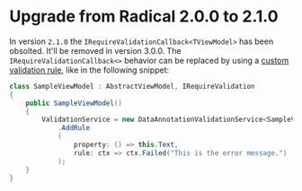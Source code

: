 # Upgrade from Radical 2.0.0 to 2.1.0

In version `2.1.0` the `IRequireValidationCallback<TViewModel>` has been obsolted. It'll be removed in version 3.0.0. The `IRequireValidationCallback<>` behavior can be replaced by using a [custom validation rule](../mvvm/validation-validationservice.md#custom-rules), like in the following snippet:

```csharp
class SampleViewModel : AbstractViewModel, IRequireValidation
{
    public SampleViewModel()
    {
        ValidationService = new DataAnnotationValidationService<SampleViewModel>( this )
            .AddRule
            (
                property: () => this.Text,
                rule: ctx => ctx.Failed("This is the error message.")
            );
    }
}
```
